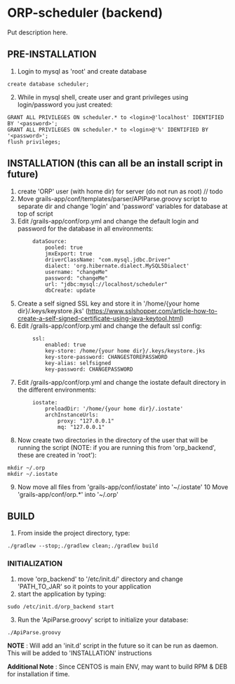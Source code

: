 # ORP-scheduler (backend)
Put description here.

## PRE-INSTALLATION
1. Login to mysql as 'root' and create database
```
create database scheduler;
```
2. While in mysql shell, create user and grant privileges using login/password you just created:
```
GRANT ALL PRIVILEGES ON scheduler.* to <login>@'localhost' IDENTIFIED BY '<password>';
GRANT ALL PRIVILEGES ON scheduler.* to <login>@'%' IDENTIFIED BY '<password>';
flush privileges;
```

## INSTALLATION (this can all be an install script in future)
1. create 'ORP' user (with home dir) for server (do not run as root) // todo
2. Move grails-app/conf/templates/parser/APIParse.groovy script to separate dir and change 'login' and 'password' variables for database at top of script
3. Edit /grails-app/conf/orp.yml and change the default login and password for the database in all environments:
```
        dataSource:
            pooled: true
            jmxExport: true
            driverClassName: "com.mysql.jdbc.Driver"
            dialect: 'org.hibernate.dialect.MySQL5Dialect'
            username: "changeMe"
            password: "changeMe"
            url: "jdbc:mysql://localhost/scheduler"
            dbCreate: update
```
5. Create a self signed SSL key and store it in '/home/{your home dir}/.keys/keystore.jks' (https://www.sslshopper.com/article-how-to-create-a-self-signed-certificate-using-java-keytool.html)
6. Edit /grails-app/conf/orp.yml and change the default ssl config:
```
        ssl:
            enabled: true
            key-store: /home/{your home dir}/.keys/keystore.jks
            key-store-password: CHANGESTOREPASSWORD
            key-alias: selfsigned
            key-password: CHANGEPASSWORD
```
7. Edit /grails-app/conf/orp.yml and change the iostate default directory in the different environments:
```
        iostate:
            preloadDir: '/home/{your home dir}/.iostate'
            archInstanceUrls:
                proxy: "127.0.0.1"
                mq: "127.0.0.1"
```
8. Now create two directories in the directory of the user that will be running the script (NOTE: if you are running this from 'orp_backend', these are created in 'root'):
```
mkdir ~/.orp
mkdir ~/.iostate
```
9. Now move all files from 'grails-app/conf/iostate' into '~/.iostate'
10 Move 'grails-app/conf/orp.*' into '~/.orp'

## BUILD
1. From inside the project directory, type:
```
./gradlew --stop;./gradlew clean;./gradlew build
```


### INITIALIZATION

1. move 'orp_backend' to '/etc/init.d/' directory and change 'PATH_TO_JAR' so it points to your application
2. start the application by typing:
```
sudo /etc/init.d/orp_backend start
```
3. Run the 'ApiParse.groovy' script to initialize your database:
```
./ApiParse.groovy
```

**NOTE** : Will add an 'init.d' script in the future so it can be run as daemon. This will be added to 'INSTALLATION' instructions

**Additional Note** : Since CENTOS is main ENV, may want to build RPM & DEB for installation if time.
